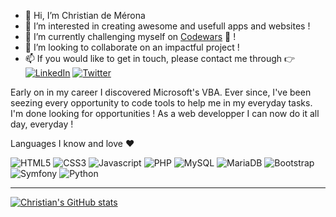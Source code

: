 - 👋 Hi, I’m Christian de Mérona
- 👀 I’m interested in creating awesome and usefull apps and websites ! 
- 🌱 I’m currently challenging myself on [Codewars](https://www.codewars.com/users/Christian-de-MERONA) 💪 !
- 💞️ I’m looking to collaborate on an impactful project ! 
- 📫 If you would like to get in touch, please contact me through 👉 [![LinkedIn](https://img.shields.io/badge/LinkedIn-0077B5?style=for-the-badge&logo=linkedin&logoColor=white)](https://www.linkedin.com/in/christian-de-merona) [![Twitter](https://img.shields.io/badge/Twitter-1DA1F2?style=for-the-badge&logo=twitter&logoColor=white)](https://twitter.com/Chris_devBack)

Early on in my career I discovered Microsoft's VBA. Ever since, I've been seezing every opportunity to code tools to help me in my everyday tasks. I'm done looking for opportunities ! As a web developper I can now do it all day, everyday ! 

Languages I know and love ❤️

![HTML5](https://img.shields.io/badge/HTML5-E34F26?style=for-the-badge&logo=html5&logoColor=white) ![CSS3](https://img.shields.io/badge/CSS3-1572B6?style=for-the-badge&logo=css3&logoColor=white) ![Javascript](https://img.shields.io/badge/JavaScript-F7DF1E?style=for-the-badge&logo=javascript&logoColor=black) 	![PHP](https://img.shields.io/badge/PHP-777BB4?style=for-the-badge&logo=php&logoColor=white) 	![MySQL](https://img.shields.io/badge/MySQL-00000F?style=for-the-badge&logo=mysql&logoColor=white) 	![MariaDB](https://img.shields.io/badge/MariaDB-003545?style=for-the-badge&logo=mariadb&logoColor=white) ![Bootstrap](https://img.shields.io/badge/Bootstrap-563D7C?style=for-the-badge&logo=bootstrap&logoColor=white) ![Symfony](https://img.shields.io/badge/Symfony-000000?style=for-the-badge&logo=Symfony&logoColor=white) ![Python](https://img.shields.io/badge/Python-FFD43B?style=for-the-badge&logo=python&logoColor=darkgreen)

---

[![Christian's GitHub stats](https://github-readme-stats.vercel.app/api?username=Christian-de-MERONA&count_private=true&show_icons=true&theme=radical)](https://github.com/anuraghazra/github-readme-stats)


<!---
Christian-de-MERONA/Christian-de-MERONA is a ✨ special ✨ repository because its `README.md` (this file) appears on your GitHub profile.
You can click the Preview link to take a look at your changes.

https://shields.io/

Logo style to change 
/-NameOfLogo-color?style=style-of-badge&logo=LogoToSee

![linkedin](https://img.shields.io/badge/-linkedin-black?style=flat-square&logo=linkedin)

--->
